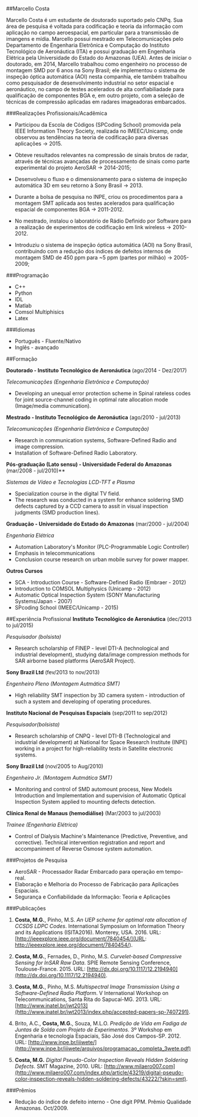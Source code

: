 ##Marcello Costa

Marcello Costa é um estudante de doutorado suportado pelo CNPq. Sua área de pesquisa é voltada para codificação e teoria da informação com aplicação no campo aeroespacial, em particular para a transmissão de imangens e mídia. Marcello possui mestrado em Telecomunicações pelo Departamento de Engenharia Eletrônica e Computação do Instituto Tecnológico de Aeronáutica (ITA) e possui graduação em Engenharia Elétrica pela Universidade do Estado do Amazonas (UEA). Antes de iniciar o doutorado, em 2014, Marcello trabalhou como engenheiro no processo de montagem SMD por 6 anos na Sony Brasil; ele implementou o sistema de inspeção óptica automática (AOI) nesta companhia, ele também trabalhou como pesquisador de desenvolvimento industrial no setor espacial e aeronáutico, no campo de testes acelerados de alta confiabiliadade para qualificação de componentes BGA e, em outro projeto, com a seleção de técnicas de compressão aplicadas em radares imageadoras embarcados.


###Realizações Profissionais/Acadêmica

-  Participou da Escola de Códigos (SPCoding School) promovida pela IEEE Information Theory Society, realizada no IMEEC/Unicamp, onde observou as tendências na teoria de codificação para diversas aplicações -> 2015.

- Obteve resultados relevantes na compressão de sinais brutos de radar, através de técnicas avançadas de processamento de sinais como parte experimental do projeto AeroSAR -> 2014-2015;

- Desenvolveu o fluxo e o dimensionamento  para o sistema de inspeção automática 3D em seu retorno à Sony Brasil -> 2013.

- Durante a bolsa de pesquisa no INPE, criou os procedimentos para a montagem SMT aplicada aos testes acelerados para qualificação espacial  de componentes BGA -> 2011-2012.

- No mestrado, instalou o laboratório de Rádio Definido por Software para a realização de experimentos de codificação em link wireless -> 2010-2012.

- Introduziu o sistema de inspeção óptica automática (AOI) na Sony Brasil, contribuindo com a redução dos índices de defeitos internos de montagem SMD de 450 ppm para ~5 ppm (partes por milhão) -> 2005-2009;

     
###Programação

 - C++
 - Python
 - IDL
 - Matlab
 - Comsol Multiphisics
 - Latex

###Idiomas
 - Português - Fluente/Nativo
 - Inglês - avançado


##Formação

**Doutorado - Instituto Tecnológico de Aeronáutica** (ago/2014 - Dez/2017)

*Telecomunicações (Engenharia Eletrônica e Computação)*

- Developing an unequal error protection scheme in Spinal rateless codes for joint source-channel coding in optimal rate allocation mode (Image/media communication).

**Mestrado - Instituto Tecnológico de Aeronáutica** (ago/2010 - jul/2013)

*Telecomunicações (Engenharia Eletrônica e Computação)*

- Research in communication systems, Software-Defined Radio and image compression.
- Installation of Software-Defined Radio Laboratory.

**Pós-graduação (Lato sensu) - Universidade Federal do Amazonas** (mar/2008 - jul/2010)**

*Sistemas de Vídeo e Tecnologias LCD-TFT e Plasma*

 - Specialization course in the digital TV field.
 - The research was conducted in a system for enhance soldering SMD defects captured by a CCD camera to assit in visual inspection judgments (SMD production lines).

**Graduação - Universidade do Estado do Amazonas** (mar/2000 - jul/2004)

*Engenharia Elétrica*

- Automation Laboratory's Monitor (PLC-Programmable Logic Controller)
- Emphasis in telecommunications
- Conclusion course research on urban mobile survey for power mapper.


**Outros Cursos**
 - SCA - Introduction Course - Software-Defined Radio (Embraer - 2012)
 - Introduction to COMSOL Multiphysics (Unicamp - 2012)
 - Automatic Optical Inspection System (SONY Manufacturing Systems/Japan - 2007)
 - SPcoding School (IMEEC/Unicamp - 2015)
 
##Experiência Profissional
**Instituto Tecnológico de Aeronáutica** (dec/2013 to jul/2015)

*Pesquisador (bolsista)*

- Research scholarship of FINEP - level DTI-A (technological and industrial development), studying data/image compression methods for SAR airborne based platforms (AeroSAR Project).

**Sony Brazil Ltd** (fev/2013 to nov/2013)

*Engenheiro Pleno (Montagem Autmática SMT)*

- High reliability SMT inspection by 3D camera system - introduction of such a system and developing of operating procedures.

**Instituto Nacional de Pesquisas Espaciais** (sep/2011 to sep/2012)

*Pesquisador(bolsista)*

- Research scholarship of CNPQ - level DTI-B (Technological and industrial development) at National for Space Research Institute (INPE) working in a project for high-reliability tests in Satellite electronic systems.

**Sony Brazil Ltd** (nov/2005 to Aug/2010)

*Engenheiro Jr. (Montagem Autmática SMT)*

- Monitoring and control of SMD automount process, New Models Introduction and Implementation and supervision of Automatic Optical Inspection System applied to mounting defects detection.

**Clínica Renal de Manaus (hemodiálise)** (Mar/2003 to jul/2003)

*Trainee (Engenharia Elétrica)*

 - Control of Dialysis Machine's Maintenance (Predictive, Preventive, and corrective). Technical intervention registration and report and accompaniment of Reverse Osmose system automation.

###Projetos de Pesquisa
- AeroSAR - Processador Radar Embarcado para operação em tempo-real.
- Elaboração e Melhoria do Processo de Fabricação para Aplicações Espaciais.
- Segurança e Confiabilidade da Informação: Teoria e Aplicações

###Publicações
1. **Costa, M.G.**, Pinho, M.S. *An UEP scheme for optimal rate allocation of CCSDS LDPC Codes*. International Symposium on Information Theory and its Applications (ISITA2016). Monterey, USA. 2016. URL:[http://ieeexplore.ieee.org/document/7840454/](URL: http://ieeexplore.ieee.org/document/7840454/).

2. **Costa, M.G.**, Fernades, D., Pinho, M.S. *Curvelet-based Compressive Sensing for InSAR Raw Data*. SPIE Remote Sensing Conference, Toulouse-France. 2015. URL: [http://dx.doi.org/10.1117/12.2194940](http://dx.doi.org/10.1117/12.2194940).

3. **Costa, M.G.**, Pinho, M.S. *Multispectral Image Transmission Using a Software-Defined Radio Platform*. V International Workshop on Telecommunications, Santa Rita do Sapucaí-MG. 2013. URL: [http://www.inatel.br/iwt2013](http://www.inatel.br/iwt2013/index.php/accepted-papers-sp-7407291).

4. Brito, A.C., **Costa, M.G.**, Souza, M.L.O. *Predição de Vida em Fadiga de Juntas de Solda com Projeto de Experimentos*. 3º Workshop em Engenharia e tecnologia Espaciais, São José dos Campos-SP. 2012. URL: [http://www.inpe.br/iiiwete/](http://www.inpe.br/iiiwete/arquivos/programacao_completa_3wete.pdf)

5. **Costa, M.G.** *Digital Pseudo-Color Inspection Reveals Hidden Soldering Defects*. SMT Magazine, 2010. URL: [http://www.milaero007.com](http://www.milaero007.com/index.php/article/43219/digital-pseudo-color-inspection-reveals-hidden-soldering-defects/43222/?skin=smt).


###Prêmios

- Redução do índice de defeito interno - One digit PPM. Prêmio Qualidade Amazonas. Oct/2009.
 
 

